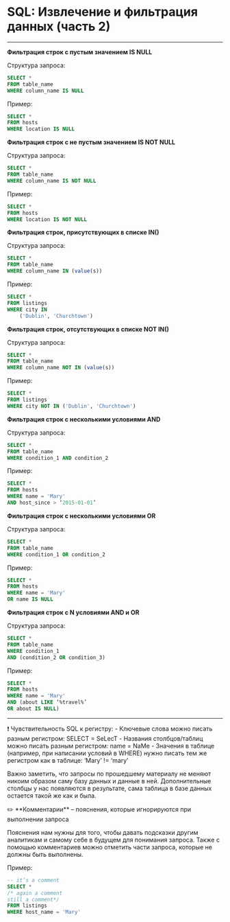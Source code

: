 # SQL: Извлечение и фильтрация данных (часть 2)

---

**Фильтрация строк с пустым значением IS NULL**

Структура запроса:

```sql
SELECT *
FROM table_name
WHERE column_name IS NULL
```

Пример:

```sql
SELECT *
FROM hosts
WHERE location IS NULL
```

**Фильтрация строк с не пустым значением IS NOT NULL**

Структура запроса:

```sql
SELECT *
FROM table_name
WHERE column_name IS NOT NULL
```

Пример:

```sql
SELECT *
FROM hosts
WHERE location IS NOT NULL
```

**Фильтрация строк, присутствующих в списке IN()**

Структура запроса:

```sql
SELECT *
FROM table_name
WHERE column_name IN (value(s))
```

Пример:

```sql
SELECT *
FROM listings
WHERE city IN 
	('Dublin', 'Churchtown')
```

**Фильтрация строк, отсутствующих в списке NOT IN()**

Структура запроса:

```sql
SELECT *
FROM table_name
WHERE column_name NOT IN (value(s))
```

Пример:

```sql
SELECT *
FROM listings
WHERE city NOT IN ('Dublin', 'Churchtown')
```

**Фильтрация строк c несколькими условиями AND**

Структура запроса:

```sql
SELECT *
FROM table_name
WHERE condition_1 AND condition_2
```

Пример:

```sql
SELECT *
FROM hosts
WHERE name = 'Mary' 
AND host_since > ‘2015-01-01’
```

**Фильтрация строк c несколькими условиями OR**

Структура запроса:

```sql
SELECT *
FROM table_name
WHERE condition_1 OR condition_2
```

Пример:

```sql
SELECT *
FROM hosts
WHERE name = 'Mary' 
OR name IS NULL
```

**Фильтрация строк c N условиями AND и OR**

Структура запроса:

```sql
SELECT *
FROM table_name
WHERE condition_1
AND (condition_2 OR condition_3)
```

Пример:

```sql
SELECT *
FROM hosts
WHERE name = 'Mary'
AND (about LIKE ‘%travel%’ 
OR about IS NULL)
```

---

<aside>
❗ Чувствительность SQL к регистру:
- Ключевые слова можно писать разным регистром: SELECT = SeLecT
- Названия столбцов/таблиц можно писать разным регистром: name = NaMe
- Значения в таблице (например, при написании условий в WHERE) нужно писать тем же регистром как в таблице: ‘Mary’ != ‘mary’

</aside>

Важно заметить, что запросы по прошедшему материалу не меняют никоим образом саму базу данных и данные в ней. Дополнительные столбцы у нас появляются в результате, сама таблица в базе данных остается такой же как и была.

<aside>
✏️ **Комментарии** – пояснения, которые игнорируются при выполнении запроса

</aside>

Пояснения нам нужны для того, чтобы давать подсказки другим аналитикам и самому себе в будущем для понимания запроса. Также с помощью комментариев можно отметить части запроса, которые не должны быть выполнены.

Пример:

```sql
-- it’s a comment
SELECT * 
/* again a comment
still a comment*/ 
FROM listings
WHERE host_name = 'Mary' 
```